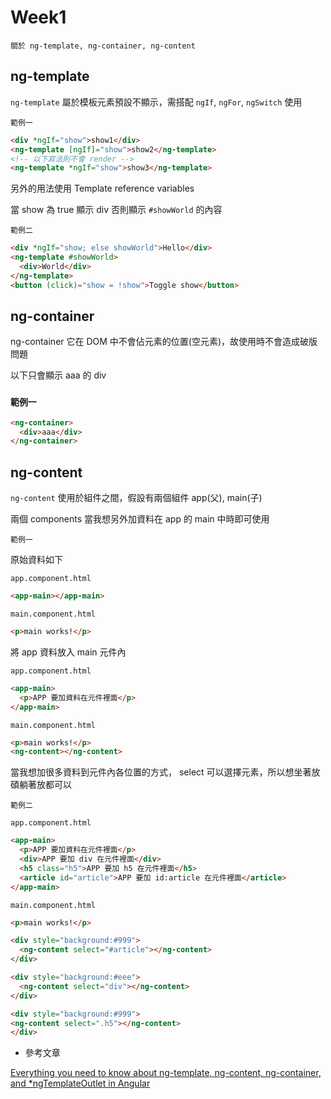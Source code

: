 # Week1

`關於 ng-template, ng-container, ng-content`

## ng-template

`ng-template` 屬於模板元素預設不顯示，需搭配 `ngIf`, `ngFor`, `ngSwitch` 使用

`範例一`

```html
<div *ngIf="show">show1</div>
<ng-template [ngIf]="show">show2</ng-template>
<!-- 以下寫法則不會 render -->
<ng-template *ngIf="show">show3</ng-template>
```

另外的用法使用 Template reference variables

當 show 為 true 顯示 div 否則顯示 `#showWorld` 的內容

`範例二`

```html
<div *ngIf="show; else showWorld">Hello</div>
<ng-template #showWorld>
  <div>World</div>
</ng-template>
<button (click)="show = !show">Toggle show</button>
```

## ng-container

ng-container 它在 DOM 中不會佔元素的位置(空元素)，故使用時不會造成破版問題

以下只會顯示 aaa 的 div

### `範例一`

```html
<ng-container>
  <div>aaa</div>
</ng-container>
```

## ng-content

`ng-content` 使用於組件之間，假設有兩個組件 app(父), main(子)

兩個 components 當我想另外加資料在 app 的 main 中時即可使用

`範例一`

原始資料如下

`app.component.html`

```html
<app-main></app-main>
```

`main.component.html`

```html
<p>main works!</p>
```

將 app 資料放入 main 元件內

`app.component.html`

```html
<app-main>
  <p>APP 要加資料在元件裡面</p>
</app-main>
```

`main.component.html`

```html
<p>main works!</p>
<ng-content></ng-content>
```

當我想加很多資料到元件內各位置的方式， select 可以選擇元素，所以想坐著放碩躺著放都可以

`範例二`

`app.component.html`

```html
<app-main>
  <p>APP 要加資料在元件裡面</p>
  <div>APP 要加 div 在元件裡面</div>
  <h5 class="h5">APP 要加 h5 在元件裡面</h5>
  <article id="article">APP 要加 id:article 在元件裡面</article>
</app-main>
```

`main.component.html`

```html
<p>main works!</p>

<div style="background:#999">
  <ng-content select="#article"></ng-content>
</div>

<div style="background:#eee">
  <ng-content select="div"></ng-content>
</div>

<div style="background:#999">
<ng-content select=".h5"></ng-content>
</div>
```

+ 參考文章

[Everything you need to know about ng-template, ng-content, ng-container, and *ngTemplateOutlet in Angular]

[Everything you need to know about ng-template, ng-content, ng-container, and *ngTemplateOutlet in Angular]: https://www.freecodecamp.org/news/everything-you-need-to-know-about-ng-template-ng-content-ng-container-and-ngtemplateoutlet-4b7b51223691/

